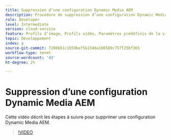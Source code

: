 ```yaml
---
title: Suppression d’une configuration Dynamic Media AEM
description: Procédure de suppression d’une configuration Dynamic Media AEM d’AEM Assets.
role: Developer
level: Intermediate
version: cloud-service
feature: Profils d’image, Profils vidéo, Paramètres prédéfinis de la visionneuse
topic: Développement
index: y
source-git-commit: 7200601c1b59bef5b1546a100589c757f25bf365
workflow-type: tm+mt
source-wordcount: '43'
ht-degree: 2%

---
```



# Suppression d’une configuration Dynamic Media AEM

Cette vidéo décrit les étapes à suivre pour supprimer une configuration Dynamic Media AEM.

>[!VIDEO](https://video.tv.adobe.com/v/335363?quality=9&learn=on)
